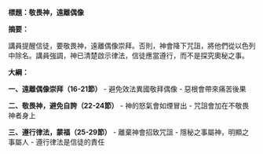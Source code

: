 **標題：敬畏神，遠離偶像**

**摘要：**

講員提醒信徒，要敬畏神，遠離偶像崇拜。否則，神會降下咒詛，將他們從以色列中除名。講員強調，神已清楚啟示律法，信徒應當遵行，而不是探究奧秘之事。

**大綱：**

**一、遠離偶像崇拜（16-21節）**
    - 避免效法異國敬拜偶像
    - 惡根會帶來痛苦後果

**二、敬畏神，避免自誇（22-24節）**
    - 神的怒氣會如煙冒出
    - 咒詛會加在不敬畏神者身上

**三、遵行律法，蒙福（25-29節）**
    - 離棄神會招致咒詛
    - 隱秘之事屬神，明顯之事屬人
    - 遵行律法是信徒的責任